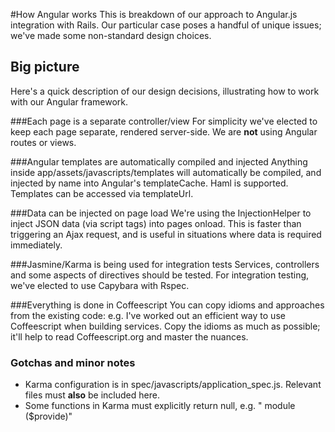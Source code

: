 #How Angular works
This is breakdown of our approach to Angular.js integration with Rails. Our particular case poses a handful of unique issues; we've made some non-standard design choices.

## Big picture
Here's a quick description of our design decisions, illustrating how to work with our Angular framework.

###Each page is a separate controller/view
For simplicity we've elected to keep each page separate, rendered server-side. We are **not** using Angular routes or views.

###Angular templates are automatically compiled and injected
Anything inside app/assets/javascripts/templates will automatically be compiled, and injected by name into Angular's templateCache. Haml is supported. Templates can be accessed via templateUrl.

###Data can be injected on page load
We're using the InjectionHelper to inject JSON data (via script tags) into pages onload. This is faster than triggering an Ajax request, and is useful in situations where data is required immediately.

###Jasmine/Karma is being used for integration tests
Services, controllers and some aspects of directives should be tested. For integration testing, we've elected to use Capybara with Rspec.

###Everything is done in Coffeescript
You can copy idioms and approaches from the existing code: e.g. I've worked out an efficient way to use Coffeescript when building services. Copy the idioms as much as possible; it'll help to read Coffeescript.org and master the nuances.

### Gotchas and minor notes
* Karma configuration is in spec/javascripts/application_spec.js. Relevant files must **also** be included here.
* Some functions in Karma must explicitly return null, e.g. " module ($provide)"